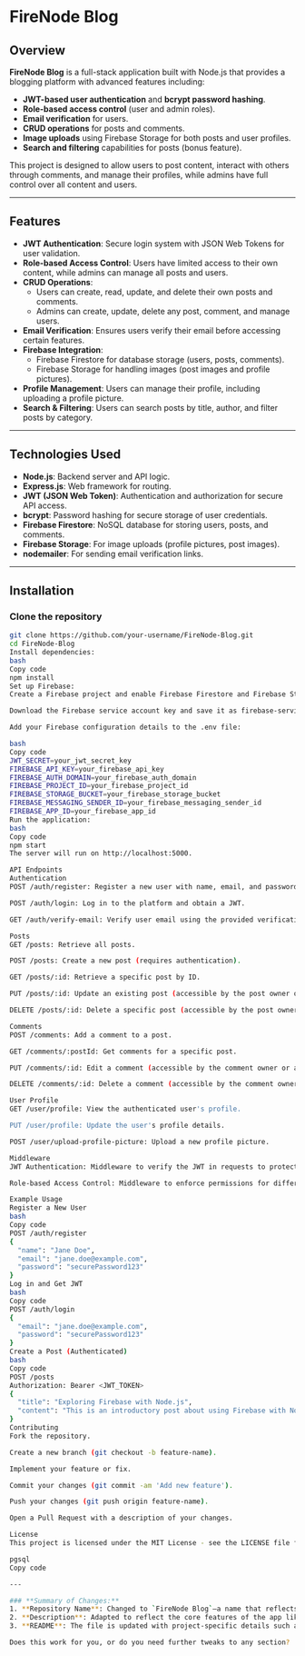 # FireNode Blog

## Overview

**FireNode Blog** is a full-stack application built with Node.js that provides a blogging platform with advanced features including:

- **JWT-based user authentication** and **bcrypt password hashing**.
- **Role-based access control** (user and admin roles).
- **Email verification** for users.
- **CRUD operations** for posts and comments.
- **Image uploads** using Firebase Storage for both posts and user profiles.
- **Search and filtering** capabilities for posts (bonus feature).

This project is designed to allow users to post content, interact with others through comments, and manage their profiles, while admins have full control over all content and users.

---

## Features

- **JWT Authentication**: Secure login system with JSON Web Tokens for user validation.
- **Role-based Access Control**: Users have limited access to their own content, while admins can manage all posts and users.
- **CRUD Operations**:
  - Users can create, read, update, and delete their own posts and comments.
  - Admins can create, update, delete any post, comment, and manage users.
- **Email Verification**: Ensures users verify their email before accessing certain features.
- **Firebase Integration**:
  - Firebase Firestore for database storage (users, posts, comments).
  - Firebase Storage for handling images (post images and profile pictures).
- **Profile Management**: Users can manage their profile, including uploading a profile picture.
- **Search & Filtering**: Users can search posts by title, author, and filter posts by category.

---

## Technologies Used

- **Node.js**: Backend server and API logic.
- **Express.js**: Web framework for routing.
- **JWT (JSON Web Token)**: Authentication and authorization for secure API access.
- **bcrypt**: Password hashing for secure storage of user credentials.
- **Firebase Firestore**: NoSQL database for storing users, posts, and comments.
- **Firebase Storage**: For image uploads (profile pictures, post images).
- **nodemailer**: For sending email verification links.

---

## Installation

### Clone the repository

```bash
git clone https://github.com/your-username/FireNode-Blog.git
cd FireNode-Blog
Install dependencies:
bash
Copy code
npm install
Set up Firebase:
Create a Firebase project and enable Firebase Firestore and Firebase Storage.

Download the Firebase service account key and save it as firebase-service-account.json.

Add your Firebase configuration details to the .env file:

bash
Copy code
JWT_SECRET=your_jwt_secret_key
FIREBASE_API_KEY=your_firebase_api_key
FIREBASE_AUTH_DOMAIN=your_firebase_auth_domain
FIREBASE_PROJECT_ID=your_firebase_project_id
FIREBASE_STORAGE_BUCKET=your_firebase_storage_bucket
FIREBASE_MESSAGING_SENDER_ID=your_firebase_messaging_sender_id
FIREBASE_APP_ID=your_firebase_app_id
Run the application:
bash
Copy code
npm start
The server will run on http://localhost:5000.

API Endpoints
Authentication
POST /auth/register: Register a new user with name, email, and password.

POST /auth/login: Log in to the platform and obtain a JWT.

GET /auth/verify-email: Verify user email using the provided verification token.

Posts
GET /posts: Retrieve all posts.

POST /posts: Create a new post (requires authentication).

GET /posts/:id: Retrieve a specific post by ID.

PUT /posts/:id: Update an existing post (accessible by the post owner or admins).

DELETE /posts/:id: Delete a specific post (accessible by the post owner or admins).

Comments
POST /comments: Add a comment to a post.

GET /comments/:postId: Get comments for a specific post.

PUT /comments/:id: Edit a comment (accessible by the comment owner or admins).

DELETE /comments/:id: Delete a comment (accessible by the comment owner or admins).

User Profile
GET /user/profile: View the authenticated user's profile.

PUT /user/profile: Update the user's profile details.

POST /user/upload-profile-picture: Upload a new profile picture.

Middleware
JWT Authentication: Middleware to verify the JWT in requests to protected routes.

Role-based Access Control: Middleware to enforce permissions for different user roles (admin vs. regular user).

Example Usage
Register a New User
bash
Copy code
POST /auth/register
{
  "name": "Jane Doe",
  "email": "jane.doe@example.com",
  "password": "securePassword123"
}
Log in and Get JWT
bash
Copy code
POST /auth/login
{
  "email": "jane.doe@example.com",
  "password": "securePassword123"
}
Create a Post (Authenticated)
bash
Copy code
POST /posts
Authorization: Bearer <JWT_TOKEN>
{
  "title": "Exploring Firebase with Node.js",
  "content": "This is an introductory post about using Firebase with Node.js."
}
Contributing
Fork the repository.

Create a new branch (git checkout -b feature-name).

Implement your feature or fix.

Commit your changes (git commit -am 'Add new feature').

Push your changes (git push origin feature-name).

Open a Pull Request with a description of your changes.

License
This project is licensed under the MIT License - see the LICENSE file for details.

pgsql
Copy code

---

### **Summary of Changes:**
1. **Repository Name**: Changed to `FireNode Blog`—a name that reflects the use of Firebase and Node.js for building a blogging platform.
2. **Description**: Adapted to reflect the core features of the app like authentication, CRUD operations, role management, email verification, and Firebase integration.
3. **README**: The file is updated with project-specific details such as environment variable setup, API endpoints, middleware, and usage examples, tailored for the `FireNode Blog` name.

Does this work for you, or do you need further tweaks to any section?
